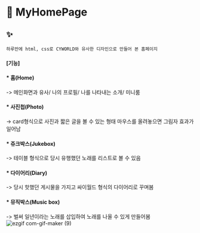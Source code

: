 # :rainbow: MyHomePage

## :sparkles:
`
하루만에 html, css로 CYWORLD와 유사한 디자인으로 만들어 본 홈페이지
`

#### [기능]
#### * 홈(Home) 
-> 메인화면과 유사/ 나의 프로필/ 나를 나타내는 소개/ 미니룸 
#### * 사진첩(Photo)
-> card형식으로 사진과 짧은 글을 볼 수 있는 형태 
마우스를 올려놓으면 그림자 효과가 일어남
#### * 쥬크박스(Jukebox)
-> 테이블 형식으로 당시 유행했던 노래를 리스트로 볼 수 있음
#### * 다이어리(Diary)
-> 당시 핫했던 게시물을 가지고 싸이월드 형식의 다이어리로 꾸며봄
#### * 뮤직박스(Music box)
-> 벌써 일년이라는 노래를 삽입하여 노래를 나올 수 있게 만들어봄
![ezgif com-gif-maker (9)](https://user-images.githubusercontent.com/59958929/103325328-b789b980-4a8e-11eb-8ed5-9f6683d80850.gif)
